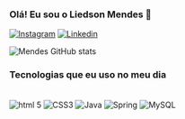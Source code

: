 ### Olá! Eu sou o Liedson Mendes 👋

[![Instagram](https://img.shields.io/badge/Instagram-E4405F?style=for-the-badge&logo=instagram&logoColor=white)](https://instagram.com/liedsonn_mendes)
[![Linkedin](https://img.shields.io/badge/LinkedIn-0077B5?style=for-the-badge&logo=linkedin&logoColor=white)](https://linkedin.com/in/liedson-mendes-b0b7b9269/
)

![Mendes GitHub stats](https://github-readme-stats.vercel.app/api?username=liedsondev007&show_icons=true&theme=dracula)

### Tecnologias que eu uso no meu dia

<div style="display: inline_block"><br/>
 <img  align="center" alt="html 5" src="https://img.shields.io/badge/HTML5-E34F26?style=for-the-badge&logo=html5&logoColor=white" />
<img  align="center" alt="CSS3" src="https://img.shields.io/badge/CSS-239120?&style=for-the-badge&logo=css3&logoColor=white" />
<img  align="center" alt="Java" src="https://img.shields.io/badge/Java-ED8B00?style=for-the-badge&logo=openjdk&logoColor=white" />
<img  align="center" alt="Spring" src="https://img.shields.io/badge/Spring-6DB33F?style=for-the-badge&logo=spring&logoColor=white" />
<img  align="center" alt="MySQL" src="https://img.shields.io/badge/MySQL-00000F?style=for-the-badge&logo=mysql&logoColor=white" />
</div>

